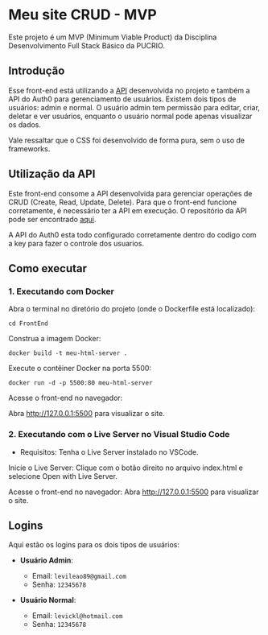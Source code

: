 # Meu site CRUD - MVP

Este projeto é um MVP (Minimum Viable Product) da Disciplina Desenvolvimento Full Stack Básico da PUCRIO.

## Introdução

Esse front-end está utilizando a [API](https://github.com/Levickl/MVP-3-BackEnd) desenvolvida no projeto e também a API do Auth0 para gerenciamento de usuários. Existem dois tipos de usuários: admin e normal. O usuário admin tem permissão para editar, criar, deletar e ver usuários, enquanto o usuário normal pode apenas visualizar os dados.

Vale ressaltar que o CSS foi desenvolvido de forma pura, sem o uso de frameworks.

## Utilização da API

Este front-end consome a API desenvolvida para gerenciar operações de CRUD (Create, Read, Update, Delete). Para que o front-end funcione corretamente, é necessário ter a API em execução. O repositório da API pode ser encontrado [aqui](https://github.com/Levickl/MVP-3-BackEnd).

A API do Auth0 esta todo configurado corretamente dentro do codigo com a key para fazer o controle dos usuarios.

## Como executar

### 1. Executando com Docker
Abra o terminal no diretório do projeto (onde o Dockerfile está localizado):

```
cd FrontEnd
```

Construa a imagem Docker:

```
docker build -t meu-html-server .
```

Execute o contêiner Docker na porta 5500:
```
docker run -d -p 5500:80 meu-html-server
```

Acesse o front-end no navegador:

Abra http://127.0.0.1:5500 para visualizar o site.

### 2. Executando com o Live Server no Visual Studio Code

- Requisitos: Tenha o Live Server instalado no VSCode.

Inicie o Live Server: Clique com o botão direito no arquivo index.html e selecione Open with Live Server.

Acesse o front-end no navegador: Abra http://127.0.0.1:5500 para visualizar o site.

## Logins

Aqui estão os logins para os dois tipos de usuários:

- **Usuário Admin**:
    - Email: `levileao89@gmail.com`
    - Senha: `12345678`

- **Usuário Normal**:
    - Email: `levickl@hotmail.com`
    - Senha: `12345678`
